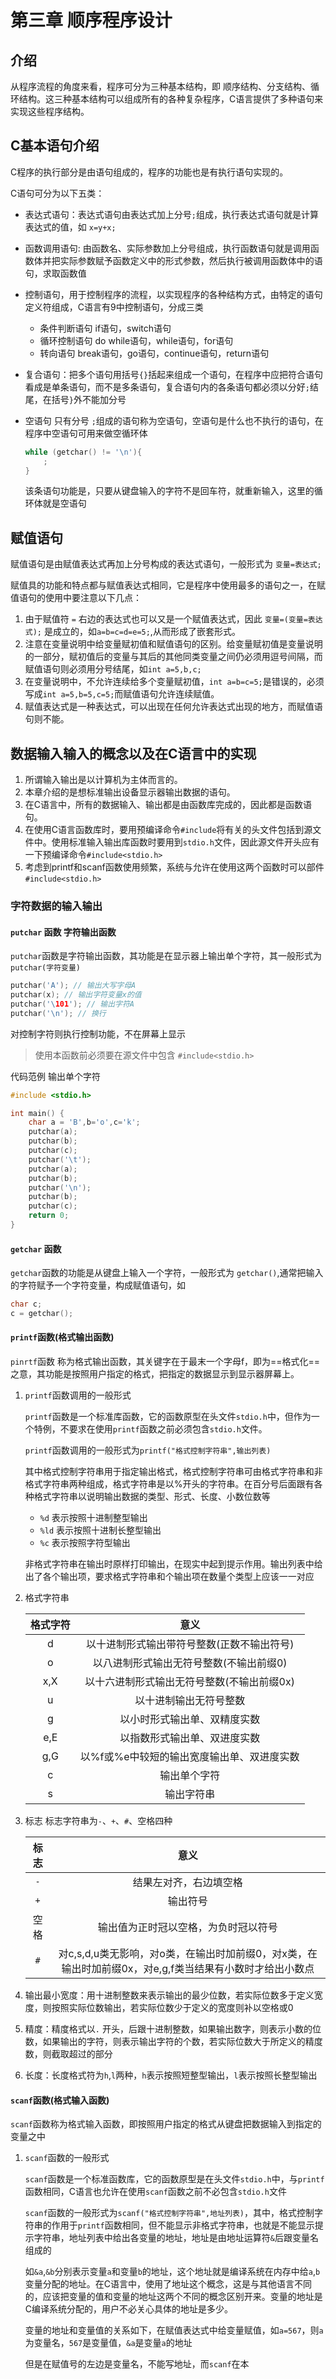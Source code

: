 # 第三章 顺序程序设计

## 介绍

从程序流程的角度来看，程序可分为三种基本结构，即 顺序结构、分支结构、循环结构。这三种基本结构可以组成所有的各种复杂程序，C语言提供了多种语句来实现这些程序结构。

## C基本语句介绍

C程序的执行部分是由语句组成的，程序的功能也是有执行语句实现的。

C语句可分为以下五类：

- 表达式语句：表达式语句由表达式加上分号`;`组成，执行表达式语句就是计算表达式的值，如 `x=y+x;`

- 函数调用语句: 由函数名、实际参数加上分号组成，执行函数语句就是调用函数体并把实际参数赋予函数定义中的形式参数，然后执行被调用函数体中的语句，求取函数值

- 控制语句，用于控制程序的流程，以实现程序的各种结构方式，由特定的语句定义符组成，C语言有9中控制语句，分成三类

  - 条件判断语句 if语句，switch语句
  - 循环控制语句 do while语句，while语句，for语句
  - 转向语句  break语句，go语句，continue语句，return语句

- 复合语句：把多个语句用括号`{}`括起来组成一个语句，在程序中应把符合语句看成是单条语句，而不是多条语句，复合语句内的各条语句都必须以分好`;`结尾，在括号`}`外不能加分号

- 空语句 只有分号 `;`组成的语句称为空语句，空语句是什么也不执行的语句，在程序中空语句可用来做空循环体

  ```c
  while (getchar() != '\n'){
      ;
  }
  ```

  该条语句功能是，只要从键盘输入的字符不是回车符，就重新输入，这里的循环体就是空语句

## 赋值语句

赋值语句是由赋值表达式再加上分号构成的表达式语句，一般形式为 `变量=表达式;`

赋值具的功能和特点都与赋值表达式相同，它是程序中使用最多的语句之一，在赋值语句的使用中要注意以下几点：

1. 由于赋值符 `=` 右边的表达式也可以又是一个赋值表达式，因此 `变量=(变量=表达式);` 是成立的，如`a=b=c=d=e=5;`,从而形成了嵌套形式。
2. 注意在变量说明中给变量赋初值和赋值语句的区别。给变量赋初值是变量说明的一部分，赋初值后的变量与其后的其他同类变量之间仍必须用逗号间隔，而赋值语句则必须用分号结尾，如`int a=5,b,c;`
3. 在变量说明中，不允许连续给多个变量赋初值，`int a=b=c=5;`是错误的，必须写成`int a=5,b=5,c=5;`而赋值语句允许连续赋值。
4. 赋值表达式是一种表达式，可以出现在任何允许表达式出现的地方，而赋值语句则不能。

## 数据输入输入的概念以及在C语言中的实现

1. 所谓输入输出是以计算机为主体而言的。
2. 本章介绍的是想标准输出设备显示器输出数据的语句。
3. 在C语言中，所有的数据输入、输出都是由函数库完成的，因此都是函数语句。
4. 在使用C语言函数库时，要用预编译命令`#include`将有关的头文件包括到源文件中。使用标准输入输出库函数时要用到`stdio.h`文件，因此源文件开头应有一下预编译命令`#include<stdio.h>`
5. 考虑到printf和scanf函数使用频繁，系统与允许在使用这两个函数时可以部件`#include<stdio.h>`

### 字符数据的输入输出

#### `putchar` 函数 字符输出函数

`putchar`函数是字符输出函数，其功能是在显示器上输出单个字符，其一般形式为`putchar(字符变量)`

```c
putchar('A'); // 输出大写字母A
putchar(x); // 输出字符变量x的值
putchar('\101'); // 输出字符A
putchar('\n'); // 换行
```

对控制字符则执行控制功能，不在屏幕上显示

> 使用本函数前必须要在源文件中包含 `#include<stdio.h>`

代码范例 输出单个字符

```c
#include <stdio.h>

int main() {
    char a = 'B',b='o',c='k';
    putchar(a);
    putchar(b);
    putchar(c);
    putchar('\t');
    putchar(a);
    putchar(b);
    putchar('\n');
    putchar(b);
    putchar(c);
    return 0;
}
```

#### `getchar` 函数

`getchar`函数的功能是从键盘上输入一个字符，一般形式为 `getchar()`,通常把输入的字符赋予一个字符变量，构成赋值语句，如

```c
char c;
c = getchar();
```



#### `printf`函数(格式输出函数)

`pinrtf`函数 称为格式输出函数，其关键字在于最末一个字母f，即为==格式化== 之意，其功能是按照用户指定的格式，把指定的数据显示到显示器屏幕上。

1. `printf`函数调用的一般形式

   `printf`函数是一个标准库函数，它的函数原型在头文件`stdio.h`中，但作为一个特例，不要求在使用`printf`函数之前必须包含`stdio.h`文件。

   `printf`函数调用的一般形式为`printf("格式控制字符串",输出列表)`

   其中格式控制字符串用于指定输出格式，格式控制字符串可由格式字符串和非格式字符串两种组成，格式字符串是以%开头的字符串。在百分号后面跟有各种格式字符串以说明输出数据的类型、形式、长度、小数位数等

   - `%d` 表示按照十进制整型输出
   - `%ld` 表示按照十进制长整型输出
   - `%c` 表示按照字符型输出

   非格式字符串在输出时原样打印输出，在现实中起到提示作用。输出列表中给出了各个输出项，要求格式字符串和个输出项在数量个类型上应该一一对应

2. 格式字符串

   | 格式字符 |                    意义                    |
   | :------: | :----------------------------------------: |
   |    d     | 以十进制形式输出带符号整数(正数不输出符号) |
   |    o     |  以八进制形式输出无符号整数(不输出前缀0)   |
   |   x,X    | 以十六进制形式输出无符号整数(不输出前缀0x) |
   |    u     |           以十进制输出无符号整数           |
   |    g     |        以小时形式输出单、双精度实数        |
   |   e,E    |        以指数形式输出单、双进度实数        |
   |   g,G    | 以%f或%e中较短的输出宽度输出单、双进度实数 |
   |    c     |                输出单个字符                |
   |    s     |                 输出字符串                 |

3. 标志 标志字符串为`-`、`+`、`#`、空格四种

   | 标志 |                             意义                             |
   | :--: | :----------------------------------------------------------: |
   | `-`  |                    结果左对齐，右边填空格                    |
   | `+`  |                           输出符号                           |
   | 空格 |             输出值为正时冠以空格，为负时冠以符号             |
   | `#`  | 对c,s,d,u类无影响，对o类，在输出时加前缀0，对x类，在输出时加前缀0x，对e,g,f类当结果有小数时才给出小数点 |

4. 输出最小宽度：用十进制整数来表示输出的最少位数，若实际位数多于定义宽度，则按照实际位数输出，若实际位数少于定义的宽度则补以空格或0

5. 精度：精度格式以`.` 开头，后跟十进制整数，如果输出数字，则表示小数的位数，如果输出的字符，则表示输出字符的个数，若实际位数大于所定义的精度数，则截取超过的部分

6. 长度：长度格式符为`h`,`l`两种，`h`表示按照短整型输出，`l`表示按照长整型输出

#### `scanf`函数(格式输入函数)

`scanf`函数称为格式输入函数，即按照用户指定的格式从键盘把数据输入到指定的变量之中

1. `scanf`函数的一般形式

   `scanf`函数是一个标准函数库，它的函数原型是在头文件`stdio.h`中，与`printf`函数相同，C语言也允许在使用`scanf`函数之前不必包含`stdio.h`文件

   `scanf`函数的一般形式为`scanf("格式控制字符串",地址列表)`，其中，格式控制字符串的作用于`printf`函数相同，但不能显示非格式字符串，也就是不能显示提示字符串，地址列表中给出各变量的地址，地址是由地址运算符`&`后跟变量名组成的

   如`&a`,`&b`分别表示变量`a`和变量`b`的地址，这个地址就是编译系统在内存中给`a`,`b`变量分配的地址。在C语言中，使用了地址这个概念，这是与其他语言不同的，应该把变量的值和变量的地址这两个不同的概念区别开来。变量的地址是C编译系统分配的，用户不必关心具体的地址是多少。

   变量的地址和变量值的关系如下，在赋值表达式中给变量赋值，如`a=567`，则`a`为变量名，`567`是变量值，`&a`是变量`a`的地址

   但是在赋值号的左边是变量名，不能写地址，而`scanf`在本